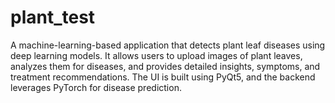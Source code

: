 # plant_test
A machine-learning-based application that detects plant leaf diseases using deep learning models. It allows users to upload images of plant leaves, analyzes them for diseases, and provides detailed insights, symptoms, and treatment recommendations. The UI is built using PyQt5, and the backend leverages PyTorch for disease prediction.
